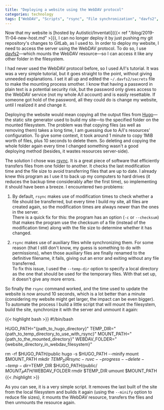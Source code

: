 ```yaml
---
title: "Deploying a website using the WebDAV protocol"
categories: technology
tags: ["WebDAV", "Scripts", "rsync", "File synchronization", "davfs2", "Autistici/Inventati"]
---
```

Now that my website is [hosted by Autistici/Inventati]({{< ref "/blog/2019-11-04-new-host.md" >}}), I can no longer deploy it by just pushing my git repository's changes to GitLab, as I used to. In order to deploy my website, I need to access the server using the WebDAV protocol. To do so, I use [davfs2](https://savannah.nongnu.org/projects/davfs2)—which mounts the WebDAV resource—so I can access it like any other folder in the filesystem.

I had never used the WebDAV protocol before, so I used A/I's tutorial. It was was a very simple tutorial, but it goes straight to the point, without giving unneeded explanations. I set it all up and edited the `~/.davfs2/secrets` file to make the mounting process smother. I know that having a password in plain text is a potential security risk, but the password only gives access to the WebDAV service (not my whole A/I account) and is easily resettable. If someone got hold of the password, all they could do is change my website, until I realized it and change it.

Deploying the website would mean copying all the output files from [Hugo](https://gohugo.io/)—the static site generator used to build my site—to the specified folder on the mounted filesystem. The problem was that copying files (as well as removing them) takes a long time, I am guessing due to A/I's resources' configuration. To give some context, it took around 1 minute to copy 1MiB worth of files, plus 10 seconds to delete them. So deleting and copying the whole folder again every time I changed something wasn't a good deploying method (besides, it wastes resources server-side).

The solution I chose was [rsync](https://rsync.samba.org/). It is a great piece of software that efficiently transfers files from one folder to another. It checks the last modification time and the file size to avoid transferring files that are up to date. I already knew this program as I use it to back up my computers to hard drives (it reduces the backup time considerably after the first time), so implementing it should have been a breeze. I encountered two problems:

1. By default, `rsync` makes use of modification times to check whether a file should be transferred, but every time I build my site, all files are created again, so the modification times are always newer than the ones in the server.\
  There is a quick fix for this: the program has an option (`-c` or `--checksum`) that makes the program use the checksum of a file (instead of the modification time) along with the file size to determine whether it has changed.

2. `rsync` makes use of auxiliary files while synchronizing them. For some reason (that I still don't know, my guess is something to do with permissions), when those auxiliary files are finally renamed to the definitive filename, it fails, giving out an error and exiting without any file transferred.\
  To fix this issue, I used the `--temp-dir` option to specify a local directory as the one that should be used for the temporary files. With that set up, it doesn't give any more errors.

So finally the `rsync` command worked, and the time used to update the website is now around 10 seconds, which is a lot better than a minute (considering my website might get larger, the impact can be even bigger). To automate the process I build a little script that will mount the filesystem, build the site, synchronize it with the server and unmount it again:

{{< highlight bash >}}
#!/bin/bash

HUGO_PATH="{path_to_hugo_directory}"
TEMP_DIR="{path_to_temp_directory_to_use_with_rsync}"
MOUNT_PATH="{path_to_the_mounted_directory}"
WEBDAV_FOLDER="{website_directory_in_webdav_filesystem}"

rm -rf $HUGO_PATH/public
hugo -s $HUGO_PATH --minify
mount $MOUNT_PATH
mkdir $TEMP_DIR
rsync -ruvc --progress --delete --temp-dir=$TEMP_DIR $HUGO_PATH/public/ $MOUNT_PATH/$WEBDAV_FOLDER
rmdir $TEMP_DIR
umount $MOUNT_PATH
{{< /highlight >}}

As you can see, it is a very simple script. It removes the last built of the site from the local filesystem and builds it again (using the `--minify` option to reduce file sizes), it mounts the WebDAV resource, transfers the files and then unmounts the resource again.
